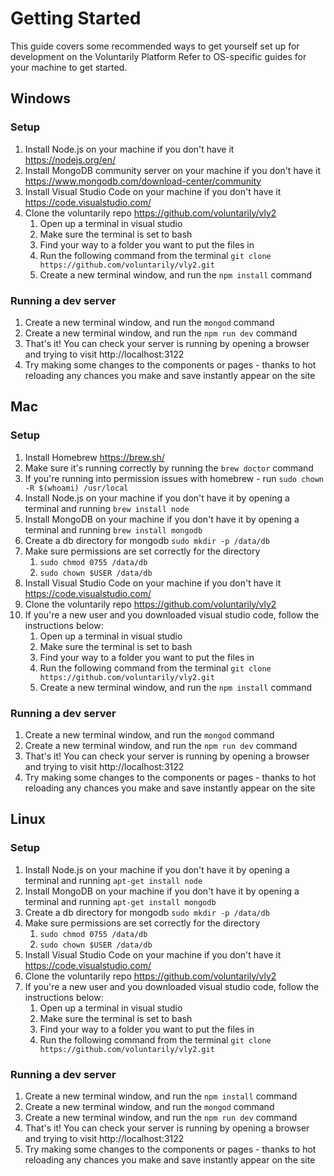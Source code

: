 # Getting Started

This guide covers some recommended ways to get yourself set up for development on the Voluntarily Platform
Refer to OS-specific guides for your machine to get started. 


## Windows


### Setup
1. Install Node.js on your machine if you don't have it https://nodejs.org/en/
2. Install MongoDB community server on your machine if you don't have it https://www.mongodb.com/download-center/community
3. Install Visual Studio Code on your machine if you don't have it https://code.visualstudio.com/
4. Clone the voluntarily repo https://github.com/voluntarily/vly2
    1. Open up a terminal in visual studio
    2. Make sure the terminal is set to bash
    3. Find your way to a folder you want to put the files in
    4. Run the following command from the terminal ```git clone https://github.com/voluntarily/vly2.git```
    5. Create a new terminal window, and run the ```npm install``` command

### Running a dev server
1. Create a new terminal window, and run the ```mongod``` command
2. Create a new terminal window, and run the ```npm run dev``` command
3. That's it! You can check your server is running by opening a browser and trying to visit http://localhost:3122
4. Try making some changes to the components or pages - thanks to hot reloading any chances you make and save instantly appear on the site 			

## Mac


### Setup

1. Install Homebrew https://brew.sh/
2. Make sure it's running correctly by running the `brew doctor` command
3. If you're running into permission issues with homebrew - run ```sudo chown -R $(whoami) /usr/local```
4. Install Node.js on your machine if you don't have it by opening a terminal and running ```brew install node```
5. Install MongoDB on your machine if you don't have it by opening a terminal and running ```brew install mongodb```
6. Create a db directory for mongodb ```sudo mkdir -p /data/db```
7. Make sure permissions are set correctly for the directory 
      1. ```sudo chmod 0755 /data/db```
      2. ```sudo chown $USER /data/db```
8. Install Visual Studio Code on your machine if you don't have it https://code.visualstudio.com/
9. Clone the voluntarily repo https://github.com/voluntarily/vly2
10. If you're a new user and you downloaded visual studio code, follow the instructions below:
    1. Open up a terminal in visual studio
    2. Make sure the terminal is set to bash
    3. Find your way to a folder you want to put the files in
    4. Run the following command from the terminal ```git clone https://github.com/voluntarily/vly2.git```
    5. Create a new terminal window, and run the ```npm install``` command

### Running a dev server
1. Create a new terminal window, and run the ```mongod``` command
2. Create a new terminal window, and run the ```npm run dev``` command
3. That's it! You can check your server is running by opening a browser and trying to visit http://localhost:3122
4. Try making some changes to the components or pages - thanks to hot reloading any chances you make and save instantly appear on the site 



## Linux


### Setup

1. Install Node.js on your machine if you don't have it by opening a terminal and running ```apt-get install node```
2. Install MongoDB on your machine if you don't have it by opening a terminal and running ```apt-get install mongodb```
3. Create a db directory for mongodb ```sudo mkdir -p /data/db```
4. Make sure permissions are set correctly for the directory 
    1. ```sudo chmod 0755 /data/db```
    2. ```sudo chown $USER /data/db```
5. Install Visual Studio Code on your machine if you don't have it https://code.visualstudio.com/
6. Clone the voluntarily repo https://github.com/voluntarily/vly2
7. If you're a new user and you downloaded visual studio code, follow the instructions below:
    1. Open up a terminal in visual studio
    2. Make sure the terminal is set to bash
    3. Find your way to a folder you want to put the files in
    4. Run the following command from the terminal ```git clone https://github.com/voluntarily/vly2.git```

### Running a dev server
1. Create a new terminal window, and run the ```npm install``` command
2. Create a new terminal window, and run the ```mongod``` command
3. Create a new terminal window, and run the ```npm run dev``` command
4. That's it! You can check your server is running by opening a browser and trying to visit http://localhost:3122
5. Try making some changes to the components or pages - thanks to hot reloading any chances you make and save instantly appear on the site 
